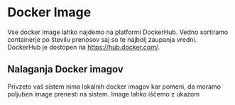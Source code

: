 # Docker Image

Vse docker image lahko najdemo na platformi DockerHub. Vedno sortiramo containerje po številu prenosov saj so te najbolj zaupanja vredni. DockerHub je dostopen na  https://hub.docker.com/.

## Nalaganja Docker imagov

Privzeto vaš sistem nima lokalnih docker imagov kar pomeni, da moramo poljuben image prenesti na sistem. Image lahko iščemo z ukazom 
